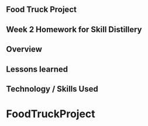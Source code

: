 ## Food Truck Project

## Week 2 Homework for Skill Distillery

## Overview

## Lessons learned

## Technology / Skills Used
# FoodTruckProject
